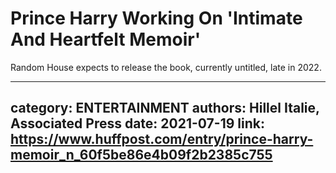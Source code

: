 # Prince Harry Working On 'Intimate And Heartfelt Memoir'

Random House expects to release the book, currently untitled, late in 2022.

---
category: ENTERTAINMENT
authors: Hillel Italie, Associated Press
date: 2021-07-19
link: https://www.huffpost.com/entry/prince-harry-memoir_n_60f5be86e4b09f2b2385c755
---
